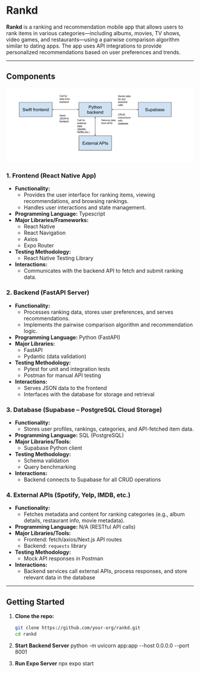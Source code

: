 # Rankd

**Rankd** is a ranking and recommendation mobile app that allows users to rank items in various categories—including albums, movies, TV shows, video games, and restaurants—using a pairwise comparison algorithm similar to dating apps. The app uses API integrations to provide personalized recommendations based on user preferences and trends.


---

## Components
![Architecture Diagram](Diagram.png)

### 1. Frontend (React Native App)
- **Functionality:**  
  - Provides the user interface for ranking items, viewing recommendations, and browsing rankings.  
  - Handles user interactions and state management.  
- **Programming Language:** Typescript
- **Major Libraries/Frameworks:**  
  - React Native
  - React Navigation
  - Axios
  - Expo Router
- **Testing Methodology:**  
  - React Native Testing Library 
- **Interactions:**  
  - Communicates with the backend API to fetch and submit ranking data.

### 2. Backend (FastAPI Server)
- **Functionality:**  
  - Processes ranking data, stores user preferences, and serves recommendations.  
  - Implements the pairwise comparison algorithm and recommendation logic.  
- **Programming Language:** Python (FastAPI)  
- **Major Libraries:**  
  - FastAPI  
  - Pydantic (data validation)  
- **Testing Methodology:**  
  - Pytest for unit and integration tests  
  - Postman for manual API testing  
- **Interactions:**  
  - Serves JSON data to the frontend  
  - Interfaces with the database for storage and retrieval

### 3. Database (Supabase – PostgreSQL Cloud Storage)
- **Functionality:**  
  - Stores user profiles, rankings, categories, and API-fetched item data.  
- **Programming Language:** SQL (PostgreSQL)  
- **Major Libraries/Tools:**  
  - Supabase Python client  
- **Testing Methodology:**  
  - Schema validation  
  - Query benchmarking  
- **Interactions:**  
  - Backend connects to Supabase for all CRUD operations

### 4. External APIs (Spotify, Yelp, IMDB, etc.)
- **Functionality:**  
  - Fetches metadata and content for ranking categories (e.g., album details, restaurant info, movie metadata).  
- **Programming Language:** N/A (RESTful API calls)  
- **Major Libraries/Tools:**  
  - Frontend: fetch/axios/Next.js API routes  
  - Backend: `requests` library  
- **Testing Methodology:**  
  - Mock API responses in Postman  
- **Interactions:**  
  - Backend services call external APIs, process responses, and store relevant data in the database

---

## Getting Started

1. **Clone the repo:**  
   ```bash
   git clone https://github.com/your-org/rankd.git
   cd rankd

2. **Start Backend Server**
   python -m uvicorn app:app --host 0.0.0.0 --port 8001

3. **Run Expo Server**
   npx expo start



